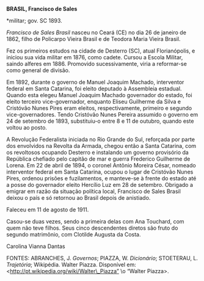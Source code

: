**BRASIL, Francisco de Sales**

\*militar; gov. SC 1893.

*Francisco de Sales Brasil* nasceu no Ceará (CE) no dia 26 de janeiro de
1862, filho de Policarpo Vieira Brasil e de Teodora Maria Vieira Brasil.

Fez os primeiros estudos na cidade de Desterro (SC), atual
Florianópolis, e iniciou sua vida militar em 1876, como cadete. Cursou a
Escola Militar, saindo alferes em 1886. Promovido sucessivamente, viria
a reformar-se como general de divisão.

Em 1892, durante o governo de Manuel Joaquim Machado, interventor
federal em Santa Catarina, foi eleito deputado à Assembleia estadual.
Quando esta elegeu Manuel Joaquim Machado governador do estado, foi
eleito terceiro vice-governador, enquanto Eliseu Guilherme da Silva e
Cristóvão Nunes Pires eram eleitos, respectivamente, primeiro e segundo
vice-governadores. Tendo Cristóvão Nunes Pereira assumido o governo em
24 de setembro de 1893, substituiu-o entre 8 e 11 de outubro, quando
este voltou ao posto.

A Revolução Federalista iniciada no Rio Grande do Sul, reforçada por
parte dos envolvidos na Revolta da Armada, chegou então a Santa
Catarina, com os revoltosos ocupando Desterro e instalando um governo
provisório da República chefiado pelo capitão de mar e guerra Frederico
Guilherme de Lorena. Em 22 de abril de 1894, o coronel Antônio Moreira
César, nomeado interventor federal em Santa Catarina, ocupou o lugar de
Cristóvão Nunes Pires, ordenou prisões e fuzilamentos, e manteve-se à
frente do estado até a posse do governador eleito Hercílio Luz em 28 de
setembro. Obrigado a emigrar em razão da situação política local,
Francisco de Sales Brasil deixou o país e só retornou ao Brasil depois
de anistiado.

Faleceu em 11 de agosto de 1911.

Casou-se duas vezes, sendo a primeira delas com Ana Touchard, com quem
não teve filhos. Seus cinco descendentes diretos são fruto do segundo
matrimônio, com Clotilde Augusta da Costa.

Carolina Vianna Dantas

FONTES: ABRANCHES, J. *Governos*; PIAZZA, W. *Dicionário*; STOETERAU, L.
*Trajetória*; Wikipédia. Walter Piazza. Disponível em:
\<http://pt.wikipedia.org/wiki/Walter\_Piazza” \\o “Walter Piazza\>.

